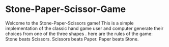 # Stone-Paper-Scissor-Game
Welcome to the Stone-Paper-Scissors game! This is a simple implementation of the classic hand game user and computer generate their choices from one of the three shapes .
here are the rules of the game:
Stone beats Scissors.
Scissors beats Paper.
Paper beats Stone.

